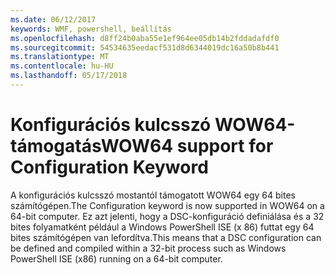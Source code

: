 ```yaml
---
ms.date: 06/12/2017
keywords: WMF, powershell, beállítás
ms.openlocfilehash: d8ff24b0aba55e1ef964ee05db14b2fddadafdf0
ms.sourcegitcommit: 54534635eedacf531d8d6344019dc16a50b8b441
ms.translationtype: MT
ms.contentlocale: hu-HU
ms.lasthandoff: 05/17/2018
---
```

# <a name="wow64-support-for-configuration-keyword"></a><span data-ttu-id="e8fad-102">Konfigurációs kulcsszó WOW64-támogatás</span><span class="sxs-lookup"><span data-stu-id="e8fad-102">WOW64 support for Configuration Keyword</span></span>

<span data-ttu-id="e8fad-103">A konfigurációs kulcsszó mostantól támogatott WOW64 egy 64 bites számítógépen.</span><span class="sxs-lookup"><span data-stu-id="e8fad-103">The Configuration keyword is now supported in WOW64 on a 64-bit computer.</span></span> <span data-ttu-id="e8fad-104">Ez azt jelenti, hogy a DSC-konfiguráció definiálása és a 32 bites folyamatként például a Windows PowerShell ISE (x 86) futtat egy 64 bites számítógépen van lefordítva.</span><span class="sxs-lookup"><span data-stu-id="e8fad-104">This means that a DSC configuration can be defined and compiled within a 32-bit process such as Windows PowerShell ISE (x86) running on a 64-bit computer.</span></span>
